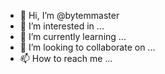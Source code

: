 - 👋 Hi, I’m @bytemmaster
- 👀 I’m interested in ...
- 🌱 I’m currently learning ...
- 💞️ I’m looking to collaborate on ...
- 📫 How to reach me ...

<!---
bytemmaster/bytemmaster is a ✨ special ✨ repository because its `README.md` (this file) appears on your GitHub profile.
You can click the Preview link to take a look at your changes.
--->
